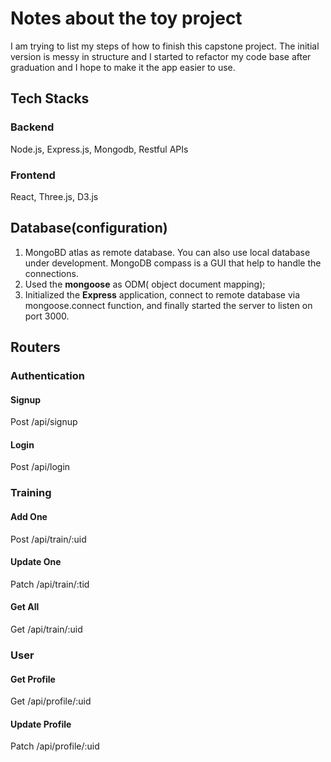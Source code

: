 # Notes about the toy project

I am trying to list my steps of how to finish this capstone project. The initial version is messy in structure and I started to refactor my code base after graduation and I hope to make it the app easier to use.

## Tech Stacks

### Backend

Node.js, Express.js, Mongodb, Restful APIs

### Frontend

React, Three.js, D3.js

## Database(configuration)

1. MongoBD atlas as remote database. You can also use local database under development. MongoDB compass is a GUI that help to handle the connections. 
2. Used the **mongoose** as ODM( object document mapping);
3. Initialized the **Express** application, connect to remote database via mongoose.connect function, and finally started the server to listen on port 3000.

## Routers

### Authentication

#### Signup

Post  /api/signup

#### Login

Post  /api/login

### Training

#### Add One

Post /api/train/:uid

#### Update One

Patch /api/train/:tid

#### Get All

Get /api/train/:uid

### User

#### Get Profile

Get /api/profile/:uid

#### Update Profile

Patch /api/profile/:uid

